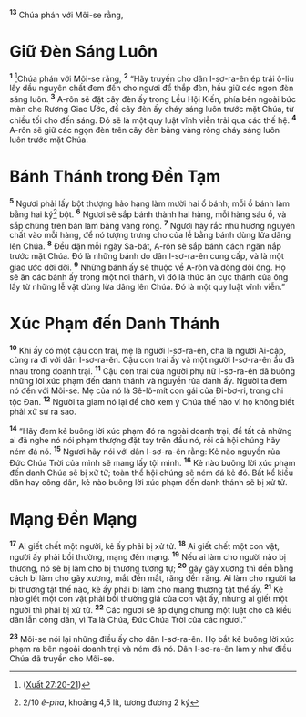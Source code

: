 <sup><b>13</b></sup> Chúa phán với Môi-se rằng,

# Giữ Ðèn Sáng Luôn

<sup><b>1</b></sup> [^1@-e6a3f59e-b15b-447b-873a-7b154d6aab52]Chúa phán với Môi-se rằng, <sup><b>2</b></sup> “Hãy truyền cho dân I-sơ-ra-ên ép trái ô-liu lấy dầu nguyên chất đem đến cho ngươi để thắp đèn, hầu giữ các ngọn đèn sáng luôn. <sup><b>3</b></sup> A-rôn sẽ đặt cây đèn ấy trong Lều Hội Kiến, phía bên ngoài bức màn che Rương Giao Ước, để cây đèn ấy cháy sáng luôn trước mặt Chúa, từ chiều tối cho đến sáng. Ðó sẽ là một quy luật vĩnh viễn trải qua các thế hệ. <sup><b>4</b></sup> A-rôn sẽ giữ các ngọn đèn trên cây đèn bằng vàng ròng cháy sáng luôn luôn trước mặt Chúa.

# Bánh Thánh trong Ðền Tạm

<sup><b>5</b></sup> Ngươi phải lấy bột thượng hảo hạng làm mười hai ổ bánh; mỗi ổ bánh làm bằng hai ký[^1-e6a3f59e-b15b-447b-873a-7b154d6aab52] bột. <sup><b>6</b></sup> Ngươi sẽ sắp bánh thành hai hàng, mỗi hàng sáu ổ, và sắp chúng trên bàn làm bằng vàng ròng. <sup><b>7</b></sup> Ngươi hãy rắc nhũ hương nguyên chất vào mỗi hàng, để nó tượng trưng cho của lễ bằng bánh dùng lửa dâng lên Chúa. <sup><b>8</b></sup> Ðều đặn mỗi ngày Sa-bát, A-rôn sẽ sắp bánh cách ngăn nắp trước mặt Chúa. Ðó là những bánh do dân I-sơ-ra-ên cung cấp, và là một giao ước đời đời. <sup><b>9</b></sup> Những bánh ấy sẽ thuộc về A-rôn và dòng dõi ông. Họ sẽ ăn các bánh ấy trong một nơi thánh, vì đó là thức ăn cực thánh của ông lấy từ những lễ vật dùng lửa dâng lên Chúa. Ðó là một quy luật vĩnh viễn.”

# Xúc Phạm đến Danh Thánh

<sup><b>10</b></sup> Khi ấy có một cậu con trai, mẹ là người I-sơ-ra-ên, cha là người Ai-cập, cùng ra đi với dân I-sơ-ra-ên. Cậu con trai ấy và một người I-sơ-ra-ên ẩu đả nhau trong doanh trại. <sup><b>11</b></sup> Cậu con trai của người phụ nữ I-sơ-ra-ên đã buông những lời xúc phạm đến danh thánh và nguyền rủa danh ấy. Người ta đem nó đến với Môi-se. Mẹ của nó là Sê-lô-mít con gái của Ði-bơ-ri, trong chi tộc Ðan. <sup><b>12</b></sup> Người ta giam nó lại để chờ xem ý Chúa thế nào vì họ không biết phải xử sự ra sao.

<sup><b>14</b></sup> “Hãy đem kẻ buông lời xúc phạm đó ra ngoài doanh trại, để tất cả những ai đã nghe nó nói phạm thượng đặt tay trên đầu nó, rồi cả hội chúng hãy ném đá nó. <sup><b>15</b></sup> Ngươi hãy nói với dân I-sơ-ra-ên rằng: Kẻ nào nguyền rủa Ðức Chúa Trời của mình sẽ mang lấy tội mình. <sup><b>16</b></sup> Kẻ nào buông lời xúc phạm đến danh Chúa sẽ bị xử tử; toàn thể hội chúng sẽ ném đá kẻ đó. Bất kể kiều dân hay công dân, kẻ nào buông lời xúc phạm đến danh thánh sẽ bị xử tử.

# Mạng Ðền Mạng

<sup><b>17</b></sup> Ai giết chết một người, kẻ ấy phải bị xử tử. <sup><b>18</b></sup> Ai giết chết một con vật, người ấy phải bồi thường, mạng đền mạng. <sup><b>19</b></sup> Nếu ai làm cho người nào bị thương, nó sẽ bị làm cho bị thương tương tự; <sup><b>20</b></sup> gây gãy xương thì đền bằng cách bị làm cho gãy xương, mắt đền mắt, răng đền răng. Ai làm cho người ta bị thương tật thế nào, kẻ ấy phải bị làm cho mang thương tật thể ấy. <sup><b>21</b></sup> Kẻ nào giết một con vật phải bồi thường giá của con vật ấy, nhưng ai giết một người thì phải bị xử tử. <sup><b>22</b></sup> Các ngươi sẽ áp dụng chung một luật cho cả kiều dân lẫn công dân, vì Ta là Chúa, Ðức Chúa Trời của các ngươi.”

<sup><b>23</b></sup> Môi-se nói lại những điều ấy cho dân I-sơ-ra-ên. Họ bắt kẻ buông lời xúc phạm ra bên ngoài doanh trại và ném đá nó. Dân I-sơ-ra-ên làm y như điều Chúa đã truyền cho Môi-se.

[^1-e6a3f59e-b15b-447b-873a-7b154d6aab52]: 2/10 _ê-pha_, khoảng 4,5 lít, tương đương 2 ký

[^1@-e6a3f59e-b15b-447b-873a-7b154d6aab52]: ([Xuất 27:20-21](/passage/?search=Exod.27.20-Exod.27.21&version=BD2011))
